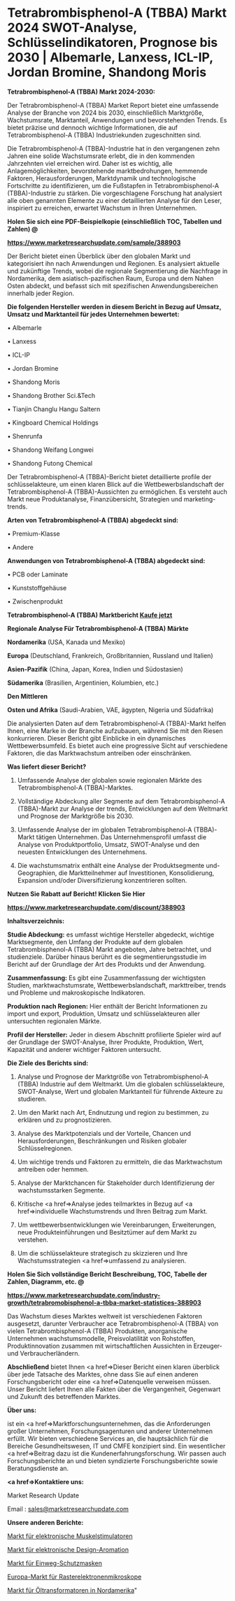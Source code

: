 # Tetrabrombisphenol-A (TBBA) Markt 2024 SWOT-Analyse, Schlüsselindikatoren, Prognose bis 2030 | Albemarle, Lanxess, ICL-IP, Jordan Bromine, Shandong Moris

<strong>Tetrabrombisphenol-A (TBBA) Markt 2024-2030:</strong>

Der Tetrabrombisphenol-A (TBBA) Market Report bietet eine umfassende Analyse der Branche von 2024 bis 2030, einschließlich Marktgröße, Wachstumsrate, Marktanteil, Anwendungen und bevorstehenden Trends. Es bietet präzise und dennoch wichtige Informationen, die auf Tetrabrombisphenol-A (TBBA) Industriekunden zugeschnitten sind.

Die Tetrabrombisphenol-A (TBBA)-Industrie hat in den vergangenen zehn Jahren eine solide Wachstumsrate erlebt, die in den kommenden Jahrzehnten viel erreichen wird. Daher ist es wichtig, alle Anlagemöglichkeiten, bevorstehende marktbedrohungen, hemmende Faktoren, Herausforderungen, Marktdynamik und technologische Fortschritte zu identifizieren, um die Fußstapfen in Tetrabrombisphenol-A (TBBA)-Industrie zu stärken. Die vorgeschlagene Forschung hat analysiert alle oben genannten Elemente zu einer detaillierten Analyse für den Leser, inspiriert zu erreichen, erwartet Wachstum in Ihren Unternehmen.



<strong>Holen Sie sich eine PDF-Beispielkopie (einschließlich TOC, Tabellen und Zahlen) @
</strong>

<strong><a href=https://www.marketresearchupdate.com/sample/388903>

<strong>https://www.marketresearchupdate.com/sample/388903</u></font></a></strong></strong>

Der Bericht bietet einen Überblick über den globalen Markt und kategorisiert ihn nach Anwendungen und Regionen. Es analysiert aktuelle und zukünftige Trends, wobei die regionale Segmentierung die Nachfrage in Nordamerika, dem asiatisch-pazifischen Raum, Europa und dem Nahen Osten abdeckt, und befasst sich mit spezifischen Anwendungsbereichen innerhalb jeder Region.



<strong>Die folgenden Hersteller werden in diesem Bericht in Bezug auf Umsatz, Umsatz und Marktanteil für jedes Unternehmen bewertet:</strong>

• Albemarle

• Lanxess

• ICL-IP

• Jordan Bromine

• Shandong Moris

• Shandong Brother Sci.&Tech

• Tianjin Changlu Hangu Saltern

• Kingboard Chemical Holdings

• Shenrunfa

• Shandong Weifang Longwei

• Shandong Futong Chemical

Der Tetrabrombisphenol-A (TBBA)-Bericht bietet detaillierte profile der schlüsselakteure, um einen klaren Blick auf die Wettbewerbslandschaft der Tetrabrombisphenol-A (TBBA)-Aussichten zu ermöglichen. Es versteht auch Markt neue Produktanalyse, Finanzübersicht, Strategien und marketing-trends.



<strong>Arten von Tetrabrombisphenol-A (TBBA) abgedeckt sind:</strong>

• Premium-Klasse

• Andere



<strong>Anwendungen von Tetrabrombisphenol-A (TBBA) abgedeckt sind:</strong>

• PCB oder Laminate

• Kunststoffgehäuse

• Zwischenprodukt



<strong>Tetrabrombisphenol-A (TBBA) Marktbericht <a href=https://www.marketresearchupdate.com/buynow/388903>Kaufe jetzt</a></strong>



<strong>Regionale Analyse Für Tetrabrombisphenol-A (TBBA) Märkte</strong>



<strong>Nordamerika</strong> (USA, Kanada und Mexiko)



<strong>Europa</strong> (Deutschland, Frankreich, Großbritannien, Russland und Italien)



<strong>Asien-Pazifik</strong> (China, Japan, Korea, Indien und Südostasien)



<strong>Südamerika</strong> (Brasilien, Argentinien, Kolumbien, etc.)



<strong>Den Mittleren</strong> 

<strong>Osten und Afrika</strong> (Saudi-Arabien, VAE, ägypten, Nigeria und Südafrika)

Die analysierten Daten auf dem Tetrabrombisphenol-A (TBBA)-Markt helfen Ihnen, eine Marke in der Branche aufzubauen, während Sie mit den Riesen konkurrieren. Dieser Bericht gibt Einblicke in ein dynamisches Wettbewerbsumfeld. Es bietet auch eine progressive Sicht auf verschiedene Faktoren, die das Marktwachstum antreiben oder einschränken.



<strong>Was liefert dieser Bericht?</strong>

1. Umfassende Analyse der globalen sowie regionalen Märkte des Tetrabrombisphenol-A (TBBA)-Marktes.

2. Vollständige Abdeckung aller Segmente auf dem Tetrabrombisphenol-A (TBBA)-Markt zur Analyse der trends, Entwicklungen auf dem Weltmarkt und Prognose der Marktgröße bis 2030.

3. Umfassende Analyse der im globalen Tetrabrombisphenol-A (TBBA)-Markt tätigen Unternehmen. Das Unternehmensprofil umfasst die Analyse von Produktportfolio, Umsatz, SWOT-Analyse und den neuesten Entwicklungen des Unternehmens.

4. Die wachstumsmatrix enthält eine Analyse der Produktsegmente und-Geographien, die Marktteilnehmer auf Investitionen, Konsolidierung, Expansion und/oder Diversifizierung konzentrieren sollten.



<strong>Nutzen Sie Rabatt auf Bericht! Klicken Sie Hier
</strong>

<strong><a href=https://www.marketresearchupdate.com/discount/388903>https://www.marketresearchupdate.com/discount/388903</b></u></font></strong></a>



<strong>Inhaltsverzeichnis:</strong>



<strong>Studie Abdeckung:</strong> es umfasst wichtige Hersteller abgedeckt, wichtige Marktsegmente, den Umfang der Produkte auf dem globalen Tetrabrombisphenol-A (TBBA) Markt angeboten, Jahre betrachtet, und studienziele. Darüber hinaus berührt es die segmentierungsstudie im Bericht auf der Grundlage der Art des Produkts und der Anwendung.



<strong>Zusammenfassung:</strong> Es gibt eine Zusammenfassung der wichtigsten Studien, marktwachstumsrate, Wettbewerbslandschaft, markttreiber, trends und Probleme und makroskopische Indikatoren.



<strong>Produktion nach Regionen:</strong> Hier enthält der Bericht Informationen zu import und export, Produktion, Umsatz und schlüsselakteuren aller untersuchten regionalen Märkte.



<strong>Profil der Hersteller:</strong> Jeder in diesem Abschnitt profilierte Spieler wird auf der Grundlage der SWOT-Analyse, Ihrer Produkte, Produktion, Wert, Kapazität und anderer wichtiger Faktoren untersucht.



<strong>Die Ziele des Berichts sind:</strong>

1) Analyse und Prognose der Marktgröße von Tetrabrombisphenol-A (TBBA) Industrie auf dem Weltmarkt.
Um die globalen schlüsselakteure, SWOT-Analyse, Wert und globalen Marktanteil für führende Akteure zu studieren.

2) Um den Markt nach Art, Endnutzung und region zu bestimmen, zu erklären und zu prognostizieren.

3) Analyse des Marktpotenzials und der Vorteile, Chancen und Herausforderungen, Beschränkungen und Risiken globaler Schlüsselregionen.

4) Um wichtige trends und Faktoren zu ermitteln, die das Marktwachstum antreiben oder hemmen.

5) Analyse der Marktchancen für Stakeholder durch Identifizierung der wachstumsstarken Segmente.

6) Kritische <a href=>Analyse</a> jedes teilmarktes in Bezug auf <a href=>individuelle</a> Wachstumstrends und Ihren Beitrag zum Markt.

7) Um wettbewerbsentwicklungen wie Vereinbarungen, Erweiterungen, neue Produkteinführungen und Besitztümer auf dem Markt zu verstehen.

8) Um die schlüsselakteure strategisch zu skizzieren und Ihre Wachstumsstrategien <a href=>umfassend</a> zu analysieren.



<strong>Holen Sie Sich vollständige Bericht Beschreibung, TOC, Tabelle der Zahlen, Diagramm, etc. @ </strong>

<strong><a href=https://www.marketresearchupdate.com/industry-growth/tetrabromobisphenol-a-tbba-market-statistices-388903>https://www.marketresearchupdate.com/industry-growth/tetrabromobisphenol-a-tbba-market-statistices-388903</a></font></strong>

Das Wachstum dieses Marktes weltweit ist verschiedenen Faktoren ausgesetzt, darunter Verbraucher ace Tetrabrombisphenol-A (TBBA) von vielen Tetrabrombisphenol-A (TBBA) Produkten, anorganische Unternehmen wachstumsmodelle, Preisvolatilität von Rohstoffen, Produktinnovation zusammen mit wirtschaftlichen Aussichten in Erzeuger-und Verbraucherländern.



<strong>Abschließend</strong> bietet Ihnen <a href=>Dieser</a> Bericht einen klaren überblick über jede Tatsache des Marktes, ohne dass Sie auf einen anderen Forschungsbericht oder eine <a href=>Datenquelle</a> verweisen müssen. Unser Bericht liefert Ihnen alle Fakten über die Vergangenheit, Gegenwart und Zukunft des betreffenden Marktes.



<strong>Über uns:</strong>

 ist ein <a href=>Marktfors</a>chungsunternehmen, das die Anforderungen großer Unternehmen, Forschungsagenturen und anderer Unternehmen erfüllt. Wir bieten verschiedene Services an, die hauptsächlich für die Bereiche Gesundheitswesen, IT und CMFE konzipiert sind. Ein wesentlicher <a href=>Beitrag</a> dazu ist die Kundenerfahrungsforschung. Wir passen auch Forschungsberichte an und bieten syndizierte Forschungsberichte sowie Beratungsdienste an.



<strong><a href=>Kontaktiere uns:</a></strong>

Market Research Update

Email : sales@marketresearchupdate.com



<strong>Unsere anderen Berichte:</strong>

<a href=https://www.linkedin.com/pulse/electronic-muscle-stimulator-market>Markt für elektronische Muskelstimulatoren</a>

<a href=https://www.linkedin.com/pulse/electronic-design-auromation-market-report-2023>Markt für elektronische Design-Aromation</a>

<a href=https://www.linkedin.com/pulse/disposable-protective-mask-market-outlooks-2023>Markt für Einweg-Schutzmasken</a>

<a href=https://www.linkedin.com/pulse/europe-scanning-electron-microscope-sem-market>Europa-Markt für Rasterelektronenmikroskope</a>

<a href=https://www.linkedin.com/pulse/north-america-oil-immersed-power-transformers-market>Markt für Öltransformatoren in Nordamerika</a>"
